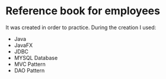 # Reference book for employees
It was created in order to practice. 
During the creation I used: 
* Java 
* JavaFX
* JDBC
* MYSQL Database
* MVC Pattern
* DAO Pattern

